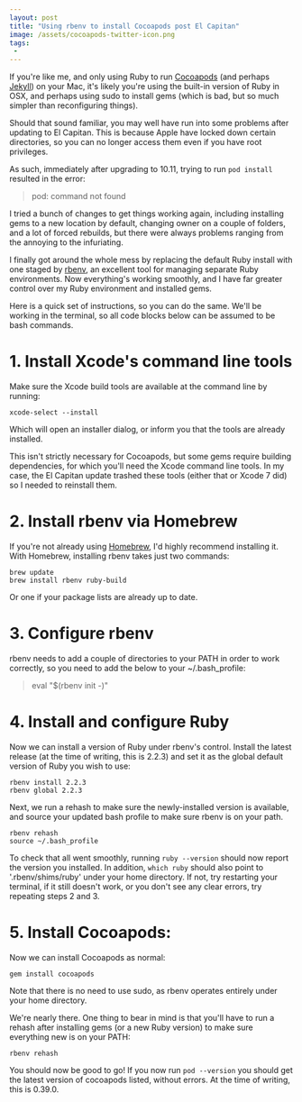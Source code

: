 ```yaml
---
layout: post
title: "Using rbenv to install Cocoapods post El Capitan"
image: /assets/cocoapods-twitter-icon.png
tags:
 -
---
```


If you're like me, and only using Ruby to run [Cocoapods](https://cocoapods.org) (and perhaps [Jekyll](https://jekyllrb.com/)) on your Mac, it's likely you're using the built-in version of Ruby in OSX, and perhaps using sudo to install gems (which is bad, but so much simpler than reconfiguring things).

Should that sound familiar, you may well have run into some problems after updating to El Capitan. This is because Apple have locked down certain directories, so you can no longer access them even if you have root privileges.

As such, immediately after upgrading to 10.11, trying to run `pod install` resulted in the error:

> pod: command not found

I tried a bunch of changes to get things working again, including installing gems to a new location by default, changing owner on a couple of folders, and a lot of forced rebuilds, but there were always problems ranging from the annoying to the infuriating.

I finally got around the whole mess by replacing the default Ruby install with one staged by [rbenv](https://github.com/sstephenson/rbenv), an excellent tool for managing separate Ruby environments. Now everything's working smoothly, and I have far greater control over my Ruby environment and installed gems.

Here is a quick set of instructions, so you can do the same. We'll be working in the terminal, so all code blocks below can be assumed to be bash commands.

# 1. Install Xcode's command line tools

Make sure the Xcode build tools are available at the command line by running:

    xcode-select --install

Which will open an installer dialog, or inform you that the tools are already installed.

This isn't strictly necessary for Cocoapods, but some gems require building dependencies, for which you'll need the Xcode command line tools. In my case, the El Capitan update trashed these tools (either that or Xcode 7 did) so I needed to reinstall them.

# 2. Install rbenv via Homebrew

If you're not already using [Homebrew](http://brew.sh/), I'd highly recommend installing it. With Homebrew, installing rbenv takes just two commands:

    brew update
    brew install rbenv ruby-build
    
Or one if your package lists are already up to date.

# 3. Configure rbenv

rbenv needs to add a couple of directories to your PATH in order to work correctly, so you need to add the below to your ~/.bash_profile:

> eval "$(rbenv init -)"

# 4. Install and configure Ruby

Now we can install a version of Ruby under rbenv's control. Install the latest release (at the time of writing, this is 2.2.3) and set it as the global default version of Ruby you wish to use:

    rbenv install 2.2.3
    rbenv global 2.2.3

Next, we run a rehash to make sure the newly-installed version is available, and source your updated bash profile to make sure rbenv is on your path.
    
    rbenv rehash
    source ~/.bash_profile

To check that all went smoothly, running `ruby --version` should now report the version you installed. In addition, `which ruby` should also point to '.rbenv/shims/ruby' under your home directory. If not, try restarting your terminal, if it still doesn't work, or you don't see any clear errors, try repeating steps 2 and 3.

# 5. Install Cocoapods:

Now we can install Cocoapods as normal:

    gem install cocoapods

Note that there is no need to use sudo, as rbenv operates entirely under your home directory.

We're nearly there. One thing to bear in mind is that you'll have to run a rehash after installing gems (or a new Ruby version) to make sure everything new is on your PATH:

    rbenv rehash

You should now be good to go! If you now run `pod --version` you should get the latest version of cocoapods listed, without errors. At the time of writing, this is 0.39.0.